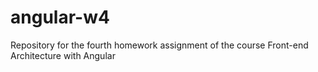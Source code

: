 # angular-w4
Repository for the fourth homework assignment of the course Front-end Architecture with Angular
